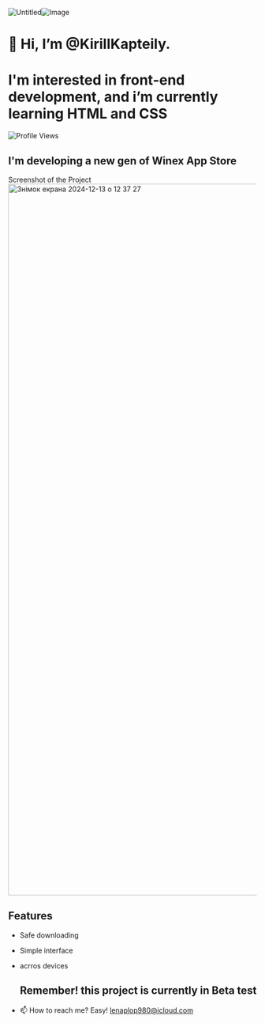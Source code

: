 ![Untitled](https://github.com/user-attachments/assets/036f1981-2aa3-4bda-8557-f49951bbf27b)![Image](https://img.freepik.com/photos-gratuite/paysage-champs-pendant-journee_23-2150724911.jpg?w=360)

# 👋 Hi, I’m @KirillKapteily.

# I'm interested in front-end development, and i’m currently learning HTML and CSS

![Profile Views](https://komarev.com/ghpvc/?username=KirillKapteily&color=red)


## I'm developing a new gen of Winex App Store

Screenshot of the Project
<img width="1440" alt="Знімок екрана 2024-12-13 о 12 37 27" src="https://github.com/user-attachments/assets/1467f52c-475d-4216-8a06-e0e4b4cd8149" />

## Features
- Safe downloading
- Simple interface
- acrros devices
  ## Remember! this project is currently in Beta test

- 📫 How to reach me? Easy! lenaplop980@icloud.com


<!---
KirillKapteily/KirillKapteily is a ✨ special ✨ repository because its `README.md` (this file) appears on your GitHub profile.
You can click the Preview link to take a look at your changes.
--->

